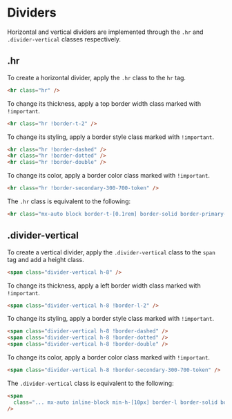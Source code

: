 # Dividers

Horizontal and vertical dividers are implemented through the `.hr` and `.divider-vertical` classes respectively.

## .hr

To create a horizontal divider, apply the `.hr` class to the `hr` tag.

```html
<hr class="hr" />
```

To change its thickness, apply a top border width class marked with `!important`.

```html
<hr class="hr !border-t-2" />
```

To change its styling, apply a border style class marked with `!important`.

```html
<hr class="hr !border-dashed" />
<hr class="hr !border-dotted" />
<hr class="hr !border-double" />
```

To change its color, apply a border color class marked with `!important`.

```html
<hr class="hr !border-secondary-300-700-token" />
```

The `.hr` class is equivalent to the following:

```html
<hr class="mx-auto block border-t-[0.1rem] border-solid border-primary-300-700-token" />
```

## .divider-vertical

To create a vertical divider, apply the `.divider-vertical` class to the `span` tag and add a height class.

```html
<span class="divider-vertical h-8" />
```

To change its thickness, apply a left border width class marked with `!important`.

```html
<span class="divider-vertical h-8 !border-l-2" />
```

To change its styling, apply a border style class marked with `!important`.

```html
<span class="divider-vertical h-8 !border-dashed" />
<span class="divider-vertical h-8 !border-dotted" />
<span class="divider-vertical h-8 !border-double" />
```

To change its color, apply a border color class marked with `!important`.

```html
<span class="divider-vertical h-8 !border-secondary-300-700-token" />
```

The `.divider-vertical` class is equivalent to the following:

```html
<span
  class="... mx-auto inline-block min-h-[10px] border-l border-solid border-primary-300-700-token"
/>
```
